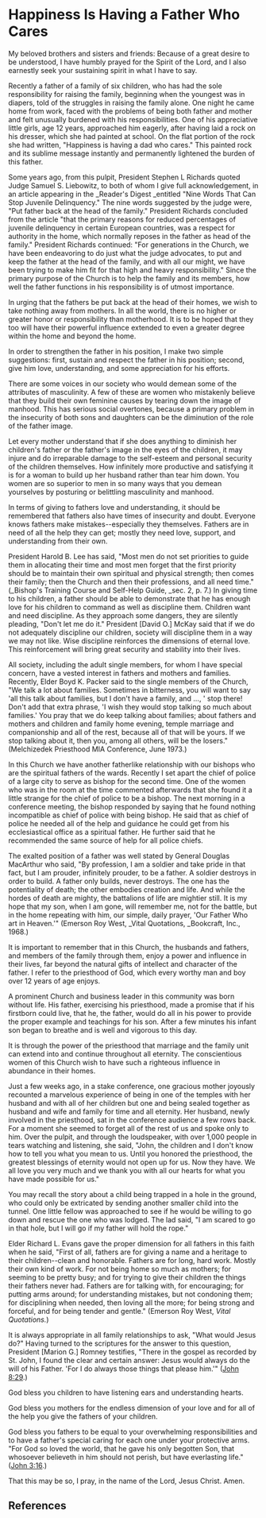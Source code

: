 # Happiness Is Having a Father Who Cares

My beloved brothers and sisters and friends: Because of a great desire to be
understood, I have humbly prayed for the Spirit of the Lord, and I also
earnestly seek your sustaining spirit in what I have to say.

Recently a father of a family of six children, who has had the sole
responsibility for raising the family, beginning when the youngest was in
diapers, told of the struggles in raising the family alone. One night he came
home from work, faced with the problems of being both father and mother and
felt unusually burdened with his responsibilities. One of his appreciative
little girls, age 12 years, approached him eagerly, after having laid a rock
on his dresser, which she had painted at school. On the flat portion of the
rock she had written, "Happiness is having a dad who cares." This painted rock
and its sublime message instantly and permanently lightened the burden of this
father.

Some years ago, from this pulpit, President Stephen L Richards quoted Judge
Samuel S. Liebowitz, to both of whom I give full acknowledgement, in an
article appearing in the _Reader's Digest _entitled "Nine Words That Can Stop
Juvenile Delinquency." The nine words suggested by the judge were, "Put father
back at the head of the family." President Richards concluded from the article
"that the primary reasons for reduced percentages of juvenile delinquency in
certain European countries, was a respect for authority in the home, which
normally reposes in the father as head of the family." President Richards
continued: "For generations in the Church, we have been endeavoring to do just
what the judge advocates, to put and keep the father at the head of the
family, and with all our might, we have been trying to make him fit for that
high and heavy responsibility." Since the primary purpose of the Church is to
help the family and its members, how well the father functions in his
responsibility is of utmost importance.

In urging that the fathers be put back at the head of their homes, we wish to
take nothing away from mothers. In all the world, there is no higher or
greater honor or responsibility than motherhood. It is to be hoped that they
too will have their powerful influence extended to even a greater degree
within the home and beyond the home.

In order to strengthen the father in his position, I make two simple
suggestions: first, sustain and respect the father in his position; second,
give him love, understanding, and some appreciation for his efforts.

There are some voices in our society who would demean some of the attributes
of masculinity. A few of these are women who mistakenly believe that they
build their own feminine causes by tearing down the image of manhood. This has
serious social overtones, because a primary problem in the insecurity of both
sons and daughters can be the diminution of the role of the father image.

Let every mother understand that if she does anything to diminish her
children's father or the father's image in the eyes of the children, it may
injure and do irreparable damage to the self-esteem and personal security of
the children themselves. How infinitely more productive and satisfying it is
for a woman to build up her husband rather than tear him down. You women are
so superior to men in so many ways that you demean yourselves by posturing or
belittling masculinity and manhood.

In terms of giving to fathers love and understanding, it should be remembered
that fathers also have times of insecurity and doubt. Everyone knows fathers
make mistakes--especially they themselves. Fathers are in need of all the help
they can get; mostly they need love, support, and understanding from their
own.

President Harold B. Lee has said, "Most men do not set priorities to guide
them in allocating their time and most men forget that the first priority
should be to maintain their own spiritual and physical strength; then comes
their family; then the Church and then their professions, and all need time."
(_Bishop's Training Course and Self-Help Guide, _sec. 2, p. 7.) In giving time
to his children, a father should be able to demonstrate that he has enough
love for his children to command as well as discipline them. Children want and
need discipline. As they approach some dangers, they are silently pleading,
"Don't let me do it." President [David O.] McKay said that if we do not
adequately discipline our children, society will discipline them in a way we
may not like. Wise discipline reinforces the dimensions of eternal love. This
reinforcement will bring great security and stability into their lives.

All society, including the adult single members, for whom I have special
concern, have a vested interest in fathers and mothers and families. Recently,
Elder Boyd K. Packer said to the single members of the Church, "We talk a lot
about families. Sometimes in bitterness, you will want to say 'all this talk
about families, but I don't have a family, and ..., ' stop there! Don't add that
extra phrase, 'I wish they would stop talking so much about families.' You
pray that we do keep talking about families; about fathers and mothers and
children and family home evening, temple marriage and companionship and all of
the rest, because all of that will be yours. If we stop talking about it, then
you, among all others, will be the losers." (Melchizedek Priesthood MIA
Conference, June 1973.)

In this Church we have another fatherlike relationship with our bishops who
are the spiritual fathers of the wards. Recently I set apart the chief of
police of a large city to serve as bishop for the second time. One of the
women who was in the room at the time commented afterwards that she found it a
little strange for the chief of police to be a bishop. The next morning in a
conference meeting, the bishop responded by saying that he found nothing
incompatible as chief of police with being bishop. He said that as chief of
police he needed all of the help and guidance he could get from his
ecclesiastical office as a spiritual father. He further said that he
recommended the same source of help for all police chiefs.

The exalted position of a father was well stated by General Douglas MacArthur
who said, "By profession, I am a soldier and take pride in that fact, but I am
prouder, infinitely prouder, to be a father. A soldier destroys in order to
build. A father only builds, never destroys. The one has the potentiality of
death; the other embodies creation and life. And while the hordes of death are
mighty, the battalions of life are mightier still. It is my hope that my son,
when I am gone, will remember me, not for the battle, but in the home
repeating with him, our simple, daily prayer, 'Our Father Who art in Heaven.'"
(Emerson Roy West, _Vital Quotations, _Bookcraft, Inc., 1968.)

It is important to remember that in this Church, the husbands and fathers, and
members of the family through them, enjoy a power and influence in their
lives, far beyond the natural gifts of intellect and character of the father.
I refer to the priesthood of God, which every worthy man and boy over 12 years
of age enjoys.

A prominent Church and business leader in this community was born without
life. His father, exercising his priesthood, made a promise that if his
firstborn could live, that he, the father, would do all in his power to
provide the proper example and teachings for his son. After a few minutes his
infant son began to breathe and is well and vigorous to this day.

It is through the power of the priesthood that marriage and the family unit
can extend into and continue throughout all eternity. The conscientious women
of this Church wish to have such a righteous influence in abundance in their
homes.

Just a few weeks ago, in a stake conference, one gracious mother joyously
recounted a marvelous experience of being in one of the temples with her
husband and with all of her children but one and being sealed together as
husband and wife and family for time and all eternity. Her husband, newly
involved in the priesthood, sat in the conference audience a few rows back.
For a moment she seemed to forget all of the rest of us and spoke only to him.
Over the pulpit, and through the loudspeaker, with over 1,000 people in tears
watching and listening, she said, "John, the children and I don't know how to
tell you what you mean to us. Until you honored the priesthood, the greatest
blessings of eternity would not open up for us. Now they have. We all love you
very much and we thank you with all our hearts for what you have made possible
for us."

You may recall the story about a child being trapped in a hole in the ground,
who could only be extricated by sending another smaller child into the tunnel.
One little fellow was approached to see if he would be willing to go down and
rescue the one who was lodged. The lad said, "I am scared to go in that hole,
but I will go if my father will hold the rope."

Elder Richard L. Evans gave the proper dimension for all fathers in this faith
when he said, "First of all, fathers are for giving a name and a heritage to
their children--clean and honorable. Fathers are for long, hard work. Mostly
their own kind of work. For not being home so much as mothers; for seeming to
be pretty busy; and for trying to give their children the things their fathers
never had. Fathers are for talking with, for encouraging; for putting arms
around; for understanding mistakes, but not condoning them; for disciplining
when needed, then loving all the more; for being strong and forceful, and for
being tender and gentle." (Emerson Roy West, _Vital Quotations._)

It is always appropriate in all family relationships to ask, "What would Jesus
do?" Having turned to the scriptures for the answer to this question,
President [Marion G.] Romney testifies, "There in the gospel as recorded by
St. John, I found the clear and certain answer: Jesus would always do the will
of his Father. 'For I do always those things that please him.'" ([John
8:29](/scriptures/nt/john/8.29?lang=eng#28).)

God bless you children to have listening ears and understanding hearts.

God bless you mothers for the endless dimension of your love and for all of
the help you give the fathers of your children.

God bless you fathers to be equal to your overwhelming responsibilities and to
have a father's special caring for each one under your protective arms. "For
God so loved the world, that he gave his only begotten Son, that whosoever
believeth in him should not perish, but have everlasting life." ([John
3:16](/scriptures/nt/john/3.16?lang=eng#15).)

That this may be so, I pray, in the name of the Lord, Jesus Christ. Amen.

## References

